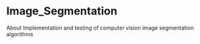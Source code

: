 # Image_Segmentation
About Implementation and testing of computer vision image segmentation algorithms
